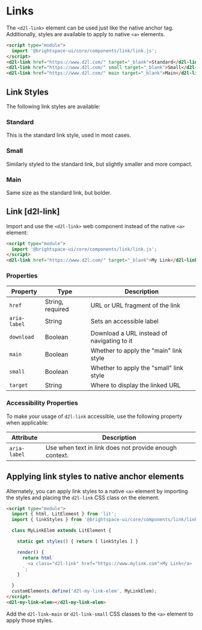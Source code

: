 # Links

The `<d2l-link>` element can be used just like the native anchor tag. Additionally, styles are available to apply to native `<a>` elements.

<!-- docs: demo -->
```html
<script type="module">
  import '@brightspace-ui/core/components/link/link.js';
</script>
<d2l-link href="https://www.d2l.com/" target="_blank">Standard</d2l-link>
<d2l-link href="https://www.d2l.com/" small target="_blank">Small</d2l-link>
<d2l-link href="https://www.d2l.com/" main target="_blank">Main</d2l-link>
```

<!-- docs: start hidden content -->
## Link Styles

The following link styles are available:

### Standard

This is the standard link style, used in most cases.

### Small

Similarly styled to the standard link, but slightly smaller and more compact.

### Main

Same size as the standard link, but bolder.
<!-- docs: end hidden content -->

## Link [d2l-link]

Import and use the `<d2l-link>` web component instead of the native `<a>` element:

<!-- docs: demo live name:d2l-link -->
```html
<script type="module">
  import '@brightspace-ui/core/components/link/link.js';
</script>
<d2l-link href="https://www.d2l.com/" target="_blank">My Link</d2l-link>
```

<!-- docs: start hidden content -->
### Properties

| Property | Type | Description |
|--|--|--|
| `href` | String, required | URL or URL fragment of the link |
| `aria-label` | String | Sets an accessible label |
| `download` | Boolean | Download a URL instead of navigating to it |
| `main` | Boolean | Whether to apply the "main" link style |
| `small` | Boolean | Whether to apply the "small" link style |
| `target` | String | Where to display the linked URL |
<!-- docs: end hidden content -->

### Accessibility Properties

To make your usage of `d2l-link` accessible, use the following property when applicable:

| Attribute | Description |
|--|--|
| `aria-label` | Use when text in link does not provide enough context. |

## Applying link styles to native anchor elements

Alternately, you can apply link styles to a native `<a>` element by importing the styles and placing the `d2l-link` CSS class on the element.

<!-- docs: demo code -->
```html
<script type="module">
  import { html, LitElement } from 'lit';
  import { linkStyles } from '@brightspace-ui/core/components/link/link.js';

  class MyLinkElem extends LitElement {

    static get styles() { return [ linkStyles ] }

    render() {
      return html`
        <a class="d2l-link" href="https://www.mylink.com">My Link</a>
      `;
    }

  }
  customElements.define('d2l-my-link-elem', MyLinkElem);
</script>
<d2l-my-link-elem></d2l-my-link-elem>
```

Add the `d2l-link-main` or `d2l-link-small` CSS classes to the `<a>` element to apply those styles.
